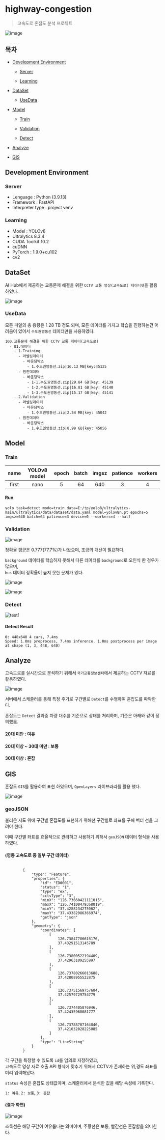 # highway-congestion

> 고속도로 혼잡도 분석 프로젝트

![image](https://github.com/user-attachments/assets/3e0095f8-ebd8-4aab-93ce-2ef7460131c3)

## 목차
* [Development Environment](#Development-Environment)

  * [Server](#Server)
  
  * [Learning](#Learning)

* [DataSet](#DataSet)

  * [UseData](#UseData)

* [Model](#Model)

  * [Train](#Train)

  * [Validation](#Validation)
 
  * [Detect](#Detect)

* [Analyze](#Analyze)

* [GIS](#GIS)

## Development Environment

### Server

 * Lenguage : Python (3.9.13)
 * Framework : FastAPI
 * Interpreter type : project venv

### Learning

 * Model : YOLOv8
 * Ultralytics 8.3.4
 * CUDA Toolkit 10.2
 * cuDNN
 * PyTorch : 1.9.0+cu102
 * cv2

## DataSet

AI Hub에서 제공하는 교통문제 해결을 위한 `CCTV 교통 영상(고속도로) 데이터셋`을 활용하였다.

![image](https://github.com/user-attachments/assets/43685ff0-e5d3-44af-977a-cace2db4cf53)

### UseData

모든 파일의 총 용량은 1.28 TB 정도 되며, 모든 데이터를 가지고 학습을 진행하는건 어려움이 있어서 `수도권영동선` 데이터만을 사용하였다.

```
100.교통문제 해결을 위한 CCTV 교통 데아터(고속도로)
  - 01.데이터
    - 1.Training
      - 라벨링데이터
        - 바운딩박스
          - 1.수도권영동선.zip|16.13 MB|key:45125
      - 원천데이터
        - 바운딩박스
          - 1-1.수도권영동선.zip|29.84 GB|key: 45139
          - 1-2.수도권영동선.zip|16.81 GB|key: 45140
          - 1-3.수도권영동선.zip|15.17 GB|key: 45141
    - 2.Validation
      - 라벨링데이터
        - 바운딩박스
          - 1.수도권영동선.zip|2.54 MB|key: 45042
      - 원천데이터
        - 바운딩박스
          - 1.수도권영동선.zip|8.99 GB|key: 45056
```

## Model

### Train

|   name   | YOLOv8 model | epoch | batch | imgsz | patience | workers |
|:--------:|:------------:|:-----:|:-----:|:-----:|:--------:|:-------:|
|  first   |     nano     |   5   |  64   |  640  |     3    |    4    |

#### Run

```
yolo task=detect mode=train data=E:/tp/yolo8/ultralytics-main/ultralytics/data/dataset/data.yaml model=yolov8n.pt epochs=5 imgsz=640 batch=64 patience=3 device=0 --workers=4 --half
```

### Validation

![image](https://github.com/user-attachments/assets/afb5665f-56e8-49f9-9465-4bfcba07fd4c)

정확율 평균은 0.777(77.7%)가 나왔으며, 조금의 개선이 필요하다.

`background` 데이터를 학습하지 못해서 다른 데이터를 `background`로 오인식 한 경우가 많으며,<br/>
`bus` 데이터 정확율이 높지 못한 문제가 있다.

![image](https://github.com/user-attachments/assets/71e4abb7-8496-4b54-b552-08f262073062)

![image](https://github.com/user-attachments/assets/6b670c18-d47e-4d23-945d-087aa862a487)

### Detect

![test1](https://github.com/user-attachments/assets/c80f7f80-6667-4675-894a-8fb9cbe7bee0)

#### Detect Result

```
0: 448x640 4 cars, 7.4ms
Speed: 1.0ms preprocess, 7.4ms inference, 1.0ms postprocess per image at shape (1, 3, 448, 640)
```

## Analyze

고속도로를 실시간으로 분석하기 위해서 `국가교통정보센터`에서 제공하는 CCTV 자료를 활용하였다.

![image](https://github.com/user-attachments/assets/458a95aa-41eb-4358-9185-73062950954b)

서버에서 스케줄러를 통해 특정 주기로 구간별로 `Detect`를 수행하여 혼잡도를 파악한다.

혼잡도는 `Detect` 결과중 차량 대수를 기준으로 상태를 처리하며, 기준은 아래와 같이 정의했음.

#### 20대 미만 : 여유

#### 20대 이상 ~ 30대 미만 : 보통

#### 30대 이상 : 혼잡


## GIS

혼잡도 `GIS`를 활용하여 표현 하였으며, `OpenLayers` 라이브러리를 활용 했다.

![image](https://github.com/user-attachments/assets/88d64c1c-687e-496a-a7ec-9be193b4187d)

### geoJSON

불러온 지도 위에 구간별 혼잡도를 표현하기 위해선 구간별로 좌표를 구해 벡터 선을 그려야 한다.

이때 구간별 좌표를 효율적으로 관리하고 사용하기 위해서 `geoJSON` 데이터 형식을 사용하였다.

#### (영동 고속도로 중 일부 구간 데이터)
```
        
        {
            "type": "Feature",
            "properties": {
                "id": "ED0001",
                "status": "1",
                "type": "ex",
                "cctvType": "3",
                "minX": "126.73660421111015",
                "maxX": "126.74100479368019",
                "minY": "37.4288234275062",
                "maxY": "37.43382986366974",
                "getType": "json"
            },
            "geometry": {
                "coordinates": [
                    [
                        126.73847786616176,
                        37.43291513145789
                    ],
                    [
                        126.73800522194409,
                        37.42963109255997
                    ],
                    [
                        126.73780266013688,
                        37.42808955522875
                    ],
                    [
                        126.73751569757604,
                        37.42579729754779
                    ],
                    [
                        126.7374405876946,
                        37.42435968081777
                    ],
                    [
                        126.73788707164846,
                        37.421032028225085
                    ]
                ],
                "type": "LineString"
            }
        }
```

각 구간을 특정할 수 있도록  `id`를 임의로 지정하였고,  <BR/>
고속도로 영상 자료 호출 API 형식에 맞추기 위해서 CCTV가 존재하는 위,경도 좌표를 미리 입력해놨다. <BR/>

`status` 속성은 혼잡도 상태값이며, 스케줄러에서 분석한 값을 해당 속성에 기록한다.

`1: 여유`, `2: 보통`, `3: 혼잡`

#### (결과 화면)

![image](https://github.com/user-attachments/assets/e10f0980-4173-467f-af56-1d447c34422d)

초록선은 해당 구간이 여유롭다는 의미이며, 주황선은 보통, 빨간선은 혼잡함을 의미한다.
